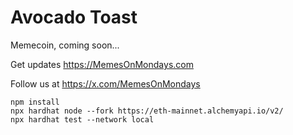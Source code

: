 # Avocado Toast

Memecoin, coming soon...

Get updates https://MemesOnMondays.com

Follow us at https://x.com/MemesOnMondays

```shell
npm install
npx hardhat node --fork https://eth-mainnet.alchemyapi.io/v2/
npx hardhat test --network local
```
